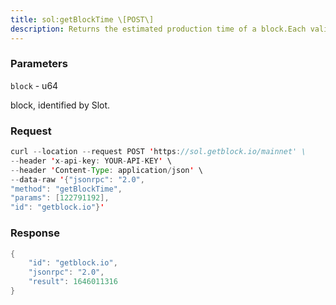```yaml
---
title: sol:getBlockTime \[POST\]
description: Returns the estimated production time of a block.Each validator reports their UTC time to the ledger on a regularinterval by intermittently adding a timestamp to a Vote for a particularblock. A requested blocks time is calculated from the stake-weightedmean of the Vote timestamps in a set of recent blocks recorded on theledger.
---
```


### Parameters


`block` - u64

block, identified by Slot.

### Request

``` java
curl --location --request POST 'https://sol.getblock.io/mainnet' \ 
--header 'x-api-key: YOUR-API-KEY' \ 
--header 'Content-Type: application/json' \ 
--data-raw '{"jsonrpc": "2.0",
"method": "getBlockTime",
"params": [122791192],
"id": "getblock.io"}'
```

###  Response

``` java
{
    "id": "getblock.io",
    "jsonrpc": "2.0",
    "result": 1646011316
}
```

